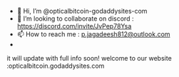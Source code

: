 - 👋 Hi, I’m @opticalbitcoin-godaddysites-com
- 💞️ I’m looking to collaborate on discord : https://discord.com/invite/JvPep78Ysa
- 📫 How to reach me : p.jagadeesh812@outlook.com 
- 
<!---
opticalbitcoin-godaddysites-com is a ✨ special ✨ repository because its `README.md` (this file) appears on your GitHub profile.
You can click the Preview link to take a look at your changes.
- 👀 I’m interested in ...
- 🌱 I’m currently learning about (powx)
--->
it will update with full info soon!
welcome to our website  :opticalbitcoin.godaddysites.com
